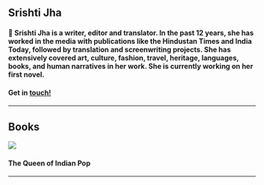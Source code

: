 ## Srishti Jha
####  👋 Srishti Jha is a writer, editor and translator. In the past 12 years, she has worked in the media with publications like the Hindustan Times and India Today, followed by translation and screenwriting projects. She has extensively covered art, culture, fashion, travel, heritage, languages, books, and human narratives in her work. She is currently working on her first novel.


#### Get in <a href = "mailto: jha.srishti@gmail.com">touch!</a>
---

## Books

<img src="https://cloudfront.penguin.co.in/wp-content/uploads/2022/07/9780670095872.jpg"/>

#### The Queen of Indian Pop





---

